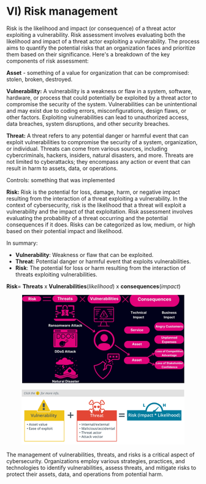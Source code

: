 # VI) Risk management

Risk is the likelihood and impact (or consequence) of a threat actor exploiting a vulnerability. Risk assessment involves evaluating both the likelihood and impact of a threat actor exploiting a vulnerability. The process aims to quantify the potential risks that an organization faces and prioritize them based on their significance. Here's a breakdown of the key components of risk assessment:

**Asset** - something of a value for organization that can be compromised: stolen, broken, destroyed.

**Vulnerability:** A vulnerability is a weakness or flaw in a system, software, hardware, or process that could potentially be exploited by a threat actor to compromise the security of the system. Vulnerabilities can be unintentional and may exist due to coding errors, misconfigurations, design flaws, or other factors. Exploiting vulnerabilities can lead to unauthorized access, data breaches, system disruptions, and other security breaches.

**Threat:** A threat refers to any potential danger or harmful event that can exploit vulnerabilities to compromise the security of a system, organization, or individual. Threats can come from various sources, including cybercriminals, hackers, insiders, natural disasters, and more. Threats are not limited to cyberattacks; they encompass any action or event that can result in harm to assets, data, or operations.

Controls: something that was implemented&#x20;

**Risk:** Risk is the potential for loss, damage, harm, or negative impact resulting from the interaction of a threat exploiting a vulnerability. In the context of cybersecurity, risk is the likelihood that a threat will exploit a vulnerability and the impact of that exploitation. Risk assessment involves evaluating the probability of a threat occurring and the potential consequences if it does. Risks can be categorized as low, medium, or high based on their potential impact and likelihood.

In summary:

* **Vulnerability**: Weakness or flaw that can be exploited.
* **Threat**: Potential danger or harmful event that exploits vulnerabilities.
* **Risk**: The potential for loss or harm resulting from the interaction of threats exploiting vulnerabilities.

**Risk**= **Threats** x **Vulnerabilities**(_likelihood_) x **consequences**(_impact_)

<figure><img src="../../../.gitbook/assets/image (10).png" alt=""><figcaption></figcaption></figure>

<figure><img src="../../../.gitbook/assets/image-6065e8f0e186f.jpg" alt=""><figcaption></figcaption></figure>

The management of vulnerabilities, threats, and risks is a critical aspect of cybersecurity. Organizations employ various strategies, practices, and technologies to identify vulnerabilities, assess threats, and mitigate risks to protect their assets, data, and operations from potential harm.



